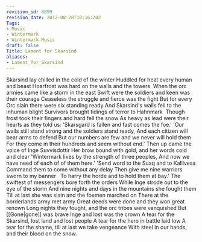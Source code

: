 ```yaml
---
revision_id: 8899
revision_date: 2012-08-28T18:16:20Z
Tags:
- Music
- Wintermark
- Wintermark-Music
draft: false
Title: Lament for Skarsind
aliases:
- Lament_for_Skarsind
---
```

Skarsind lay chilled in the cold of the winter
Huddled for heat every human and beast
Hoarfrost was hard on the walls and the towers 
When the orc armies came like a storm in the east
Swift were the soldiers and keen was their courage
Ceaseless the struggle and fierce was the fight
But for every Orc slain there were six standing ready
And Skarsind's walls fell to the inhuman blight
Survivors brought tidings of terror to Hahnmark 
Though frost took their fingers and hard fell the snow
As heavy as lead were their hearts as they told us:
'Skarsgard is fallen and fast comes the foe.'
'Our walls still stand strong and the soldiers stand ready,
And each citizen will bear arms to defend
But our numbers are few and we never will hold them
For they come in their hundreds and seem without end.'
Then up came the voice of Inge Suvvisdottir
Her brow bound with gold, and her words cold and clear
'Wintermark lives by the strength of three peoples,
And now we have need of each of of them here.'
'Send word to the Suaq and to Kallivesa
Command them to come without any delay
Then give me nine warriors sworn to my banner  
To harry the horde and to hold them at bay.'
The swiftest of messengers bore forth the orders
While Inge strode out to the eye of the storm
And nine nights and days in the mountains she fought them
Till at last she was slain and the foemen marched on
There at the borderlands army met army
Great deeds were done and they won great renown
Long nights they fought, and the orc tribes were vanquished
But [[Gone|gone]] was brave Inge and lost was the crown
A tear for the Skarsind, lost land and lost people
A tear for the hero in battle laid low
A tear for the shame, till at last we take vengeance
With steel in our hands, and their blood on the snow.